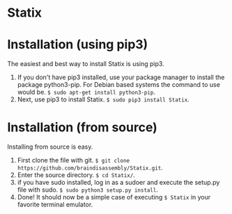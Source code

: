 Statix
======

Installation (using pip3)
=========================

The easiest and best way to install Statix is using pip3.

1. If you don't have pip3 installed, use your package manager to install the package python3-pip. For Debian based systems
   the command to use would be. `$ sudo apt-get install python3-pip`.
2. Next, use pip3 to install Statix. `$ sudo pip3 install Statix`.

Installation (from source)
==========================

Installing from source is easy.

1. First clone the file with git. `$ git clone https://github.com/braindisassembly/Statix.git`.
2. Enter the source directory. `$ cd Statix/`.
3. if you have sudo installed, log in as a sudoer and execute the setup.py file with sudo. `$ sudo python3 setup.py install`.
4. Done! It should now be a simple case of executing `$ Statix` in your favorite terminal emulator.

